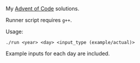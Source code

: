 My [Advent of Code] solutions.

Runner script requires `g++`.

Usage:
```
./run <year> <day> <input_type (example/actual)>
```

Example inputs for each day are included.

[Advent of Code]: https://adventofcode.com/
